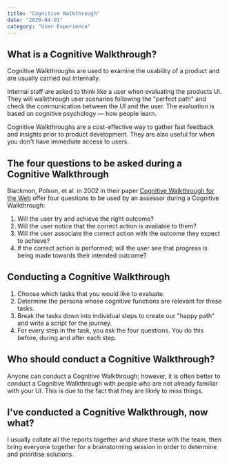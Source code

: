 ```yaml
---
title: "Cognitive Walkthrough"
date: "2020-04-01"
category: "User Experience"
---
```


## What is a Cognitive Walkthrough?

Cognitive Walkthroughs are used to examine the usability of a product and are usually carried out internally.

Internal staff are asked to think like a user when evaluating the products UI. They will walkthrough user scenarios following the "perfect path" and check the communication between the UI and the user. The evaluation is based on cognitive psychology — how people learn.

Cognitive Walkthroughs are a cost-effective way to gather fast feedback and insights prior to product development. They are also useful for when you don't have immediate access to users.

## The four questions to be asked during a Cognitive Walkthrough

Blackmon, Polson, et al. in 2002 in their paper [Cognitive Walkthrough for the Web](http://autocww2.colorado.edu/~blackmon/Papers/BlackmonEtAlCHI2002.pdf) offer four questions to be used by an assessor during a Cognitive Walkthrough:

1. Will the user try and achieve the right outcome?
2. Will the user notice that the correct action is available to them?
3. Will the user associate the correct action with the outcome they expect to achieve?
4. If the correct action is performed; will the user see that progress is being made towards their intended outcome?

## Conducting a Cognitive Walkthrough

1. Choose which tasks that you would like to evaluate.
2. Determine the persona whose cognitive functions are relevant for these tasks.
3. Break the tasks down into individual steps to create our "happy path" and write a script for the journey.
4. For every step in the task, you ask the four questions. You do this before, during and after each step.

## Who should conduct a Cognitive Walkthrough?

Anyone can conduct a Cognitive Walkthrough; however, it is often better to conduct a Cognitive Walkthrough with people who are not already familiar with your UI. This is due to the fact that they are likely to miss things.

## I've conducted a Cognitive Walkthrough, now what?

I usually collate all the reports together and share these with the team, then bring everyone together for a brainstorming session in order to determine and prioritise solutions.
